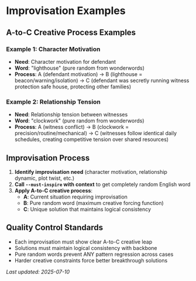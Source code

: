 # Improvisation Examples

## A-to-C Creative Process Examples

### Example 1: Character Motivation

- **Need**: Character motivation for defendant
- **Word**: "lighthouse" (pure random from wonderwords)
- **Process**: A (defendant motivation) → B (lighthouse = beacon/warning/isolation) → C (defendant was secretly running witness protection safe house, protecting other families)

### Example 2: Relationship Tension

- **Need**: Relationship tension between witnesses  
- **Word**: "clockwork" (pure random from wonderwords)
- **Process**: A (witness conflict) → B (clockwork = precision/routine/mechanical) → C (witnesses follow identical daily schedules, creating competitive tension over shared resources)

## Improvisation Process

1. **Identify improvisation need** (character motivation, relationship dynamic, plot twist, etc.)
2. **Call `--must-inspire` with context** to get completely random English word
3. **Apply A-to-C creative process**:
   - **A**: Current situation requiring improvisation
   - **B**: Pure random word (maximum creative forcing function)
   - **C**: Unique solution that maintains logical consistency

## Quality Control Standards

- Each improvisation must show clear A-to-C creative leap
- Solutions must maintain logical consistency with backbone
- Pure random words prevent ANY pattern regression across cases
- Harder creative constraints force better breakthrough solutions

*Last updated: 2025-07-10*